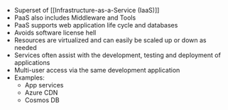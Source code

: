 * Superset of [[Infrastructure-as-a-Service (IaaS)]]
* PaaS also includes Middleware and Tools
* PaaS supports web application life cycle and databases
* Avoids software license hell
* Resources are virtualized and can easily be scaled up or down as needed
* Services often assist with the development, testing and deployment of applications
* Multi-user access via the same development application
* Examples:
	* App services
	* Azure CDN
	* Cosmos DB